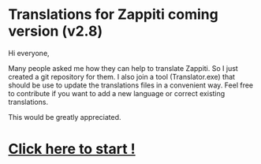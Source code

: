 Translations for Zappiti coming version (v2.8)
===================

Hi everyone,

Many people asked me how they can help to translate Zappiti. So I just created a git repository for them.
I also join a tool (Translator.exe) that should be use to update the translations files in a convenient way.
Feel free to contribute if you want to add a new language or correct existing translations.

This would be greatly appreciated.

<h1>
<a href="https://github.com/Zappiti/ZappitiTranslations/wiki">Click here to start !</a>
</h1>
